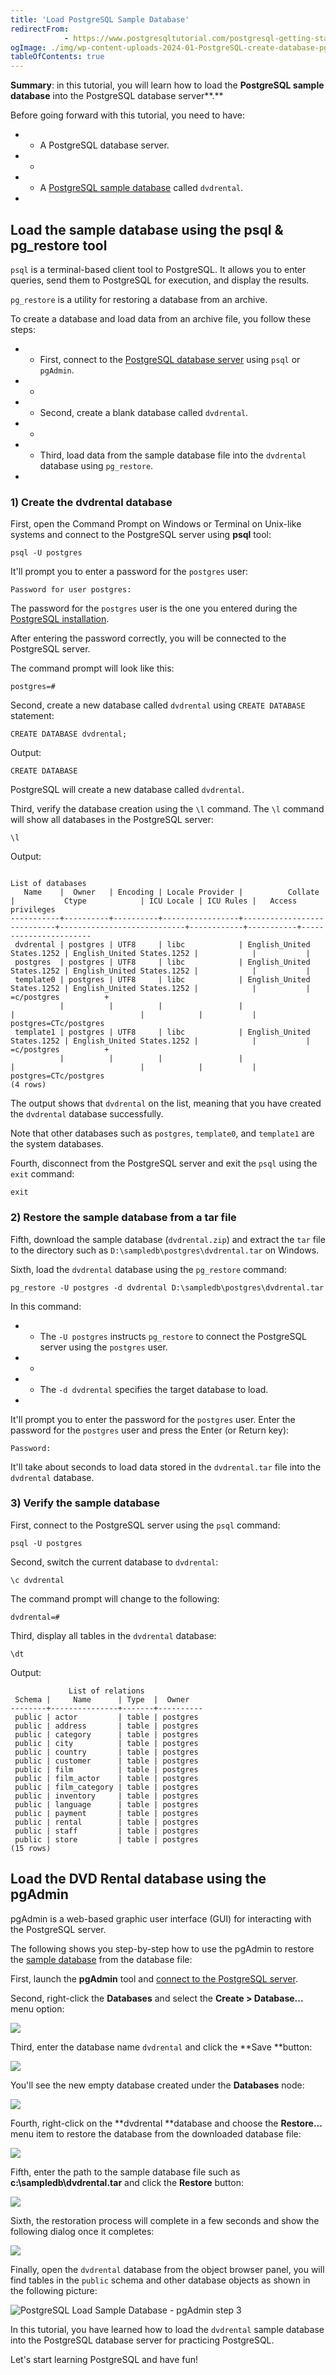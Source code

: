 ```yaml
---
title: 'Load PostgreSQL Sample Database'
redirectFrom: 
            - https://www.postgresqltutorial.com/postgresql-getting-started/load-postgresql-sample-database/
ogImage: ./img/wp-content-uploads-2024-01-PostgreSQL-create-database-pgadmin4.png
tableOfContents: true
---
```


**Summary**: in this tutorial, you will learn how to load the **PostgreSQL sample database** into the PostgreSQL database server**.**



Before going forward with this tutorial, you need to have:



- - A PostgreSQL database server.
- -
- - A [PostgreSQL sample database](https://www.postgresqltutorial.com/postgresql-getting-started/postgresql-sample-database/) called `dvdrental`.
- 


## Load the sample database using the psql & pg_restore tool



`psql` is a terminal-based client tool to PostgreSQL. It allows you to enter queries, send them to PostgreSQL for execution, and display the results.



`pg_restore` is a utility for restoring a database from an archive.



To create a database and load data from an archive file, you follow these steps:



- - First, connect to the [PostgreSQL database server](https://www.postgresqltutorial.com/postgresql-getting-started/connect-to-postgresql-database/) using `psql` or `pgAdmin`.
- -
- - Second, create a blank database called `dvdrental`.
- -
- - Third, load data from the sample database file into the `dvdrental` database using `pg_restore`.
- 


### 1) Create the dvdrental database



First, open the Command Prompt on Windows or Terminal on Unix-like systems and connect to the PostgreSQL server using **psql** tool:



```
psql -U postgres
```



It'll prompt you to enter a password for the `postgres` user:



```
Password for user postgres:
```



The password for the `postgres` user is the one you entered during the [PostgreSQL installation](https://www.postgresqltutorial.com/postgresql-getting-started/install-postgresql/).



After entering the password correctly, you will be connected to the PostgreSQL server.



The command prompt will look like this:



```
postgres=#
```



Second, create a new database called `dvdrental` using `CREATE DATABASE` statement:



```
CREATE DATABASE dvdrental;
```



Output:



```
CREATE DATABASE
```



PostgreSQL will create a new database called `dvdrental`.



Third, verify the database creation using the `\l` command. The `\l` command will show all databases in the PostgreSQL server:



```
\l
```



Output:



```
                                                                      List of databases
   Name    |  Owner   | Encoding | Locale Provider |          Collate           |           Ctype            | ICU Locale | ICU Rules |   Access privileges
-----------+----------+----------+-----------------+----------------------------+----------------------------+------------+-----------+-----------------------
 dvdrental | postgres | UTF8     | libc            | English_United States.1252 | English_United States.1252 |            |           |
 postgres  | postgres | UTF8     | libc            | English_United States.1252 | English_United States.1252 |            |           |
 template0 | postgres | UTF8     | libc            | English_United States.1252 | English_United States.1252 |            |           | =c/postgres          +
           |          |          |                 |                            |                            |            |           | postgres=CTc/postgres
 template1 | postgres | UTF8     | libc            | English_United States.1252 | English_United States.1252 |            |           | =c/postgres          +
           |          |          |                 |                            |                            |            |           | postgres=CTc/postgres
(4 rows)
```



The output shows that `dvdrental` on the list, meaning that you have created the `dvdrental` database successfully.



Note that other databases such as `postgres`, `template0`, and `template1` are the system databases.



Fourth, disconnect from the PostgreSQL server and exit the `psql` using the `exit` command:



```
exit
```



### 2) Restore the sample database from a tar file



Fifth, download the sample database (`dvdrental.zip`) and extract the `tar` file to the directory such as `D:\sampledb\postgres\dvdrental.tar` on Windows.



Sixth, load the `dvdrental` database using the `pg_restore` command:



```
pg_restore -U postgres -d dvdrental D:\sampledb\postgres\dvdrental.tar
```



In this command:



- - The `-U postgres` instructs `pg_restore` to connect the PostgreSQL server using the `postgres` user.
- -
- - The `-d dvdrental` specifies the target database to load.
- 


It'll prompt you to enter the password for the `postgres` user. Enter the password for the `postgres` user and press the Enter (or Return key):



```
Password:
```



It'll take about seconds to load data stored in the `dvdrental.tar` file into the `dvdrental` database.



### 3) Verify the sample database



First, connect to the PostgreSQL server using the `psql` command:



```
psql -U postgres
```



Second, switch the current database to `dvdrental`:



```
\c dvdrental
```



The command prompt will change to the following:



```
dvdrental=#
```



Third, display all tables in the `dvdrental` database:



```
\dt
```



Output:



```
             List of relations
 Schema |     Name      | Type  |  Owner
--------+---------------+-------+----------
 public | actor         | table | postgres
 public | address       | table | postgres
 public | category      | table | postgres
 public | city          | table | postgres
 public | country       | table | postgres
 public | customer      | table | postgres
 public | film          | table | postgres
 public | film_actor    | table | postgres
 public | film_category | table | postgres
 public | inventory     | table | postgres
 public | language      | table | postgres
 public | payment       | table | postgres
 public | rental        | table | postgres
 public | staff         | table | postgres
 public | store         | table | postgres
(15 rows)
```



## Load the DVD Rental database using the pgAdmin



pgAdmin is a web-based graphic user interface (GUI) for interacting with the PostgreSQL server.



The following shows you step-by-step how to use the pgAdmin to restore the [sample database](https://www.postgresqltutorial.com/postgresql-getting-started/postgresql-sample-database/) from the database file:



First, launch the **pgAdmin** tool and [connect to the PostgreSQL server](https://www.postgresqltutorial.com/postgresql-python/connect/).



Second, right-click the **Databases** and select the **Create > Database...** menu option:



![](./img/wp-content-uploads-2024-01-PostgreSQL-create-database-pgadmin4.png)



Third, enter the database name `dvdrental` and click the **Save **button:



![](./img/wp-content-uploads-2024-01-PostgreSQL-create-database-database-name.png)



You'll see the new empty database created under the **Databases** node:



![](./img/wp-content-uploads-2024-01-PostgreSQL-create-database-sample-database.png)



Fourth, right-click on the **dvdrental **database and choose the **Restore...** menu item to restore the database from the downloaded database file:



![](./img/wp-content-uploads-2024-01-PostgreSQL-create-database-restore-db.png)



Fifth, enter the path to the sample database file such as **c:\\sampledb\\dvdrental.tar** and click the **Restore** button:



![](./img/wp-content-uploads-2024-01-PostgreSQL-create-database-restore-from-a-tar-file.png)



Sixth, the restoration process will complete in a few seconds and show the following dialog once it completes:



![](./img/wp-content-uploads-2024-01-PostgreSQL-create-database-completed.png)



Finally, open the `dvdrental` database from the object browser panel, you will find tables in the `public` schema and other database objects as shown in the following picture:



![PostgreSQL Load Sample Database - pgAdmin step 3](./img/wp-content-uploads-2019-05-PostgreSQL-Load-Sample-Database-pgAdmin-step-3.png)



In this tutorial, you have learned how to load the `dvdrental` sample database into the PostgreSQL database server for practicing PostgreSQL.



Let's start learning PostgreSQL and have fun!

